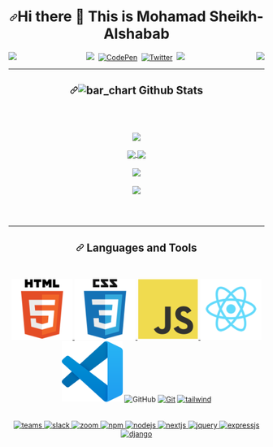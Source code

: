 <h1 align="center" dir="auto"><a id="user-content--languages-and-tools" class="anchor" aria-hidden="true" href="#-languages-and-tools"><svg class="octicon octicon-link" viewBox="0 0 16 16" version="1.1" width="16" height="16" aria-hidden="true"><path fill-rule="evenodd" d="M7.775 3.275a.75.75 0 001.06 1.06l1.25-1.25a2 2 0 112.83 2.83l-2.5 2.5a2 2 0 01-2.83 0 .75.75 0 00-1.06 1.06 3.5 3.5 0 004.95 0l2.5-2.5a3.5 3.5 0 00-4.95-4.95l-1.25 1.25zm-4.69 9.64a2 2 0 010-2.83l2.5-2.5a2 2 0 012.83 0 .75.75 0 001.06-1.06 3.5 3.5 0 00-4.95 0l-2.5 2.5a3.5 3.5 0 004.95 4.95l1.25-1.25a.75.75 0 00-1.06-1.06l-1.25 1.25a2 2 0 01-2.83 0z"></path></svg></a>Hi there 👋  This is Mohamad Sheikh-Alshabab</h1>

<a href="https://github.com/MohamadSheikhAlshabab/counter">
  <img align="right" src="https://komarev.com/ghpvc/?username=MohamadSheikhAlshabab&color=dc143c&style=plastic" />
</a>

<p align="center" dir="auto">
<a href="" rel="nofollow"><img src="https://camo.githubusercontent.com/3166ce113b2eb6ee1d99d041a39efc3e9a254d18bd3aec41fbf061b0496f7aa3/68747470733a2f2f696d672e736869656c64732e696f2f62616467652f504f5254464f4c494f2d4343363639393f7374796c653d666f722d7468652d6261646765266c6f676f436f6c6f723d776869746520616c743d" data-canonical-src="https://img.shields.io/badge/PORTFOLIO-CC6699?style=for-the-badge&amp;logoColor=white alt=" style="max-width: 100%;"></a>&nbsp;
<a href="https://www.linkedin.com/in/mohammad-sheikh-alshabab-134146197/" rel="nofollow"><img src="https://img.shields.io/badge/LinkedIn-0077B5?style=for-the-badge&logo=linkedin&logoColor=white" alt="CodePen" data-canonical-src="https://img.shields.io/badge/Codepen-000000?style=for-the-badge&amp;logo=codepen&amp;logoColor=white" style="max-width: 100%;"></a>&nbsp;
<a href="https://twitter.com/AboAhmad12320" rel="nofollow"><img src="https://camo.githubusercontent.com/5d03c86f6a75f7cbe80d135d9162fbf6dc46a31253cf30a8e9bb8279b4d574d3/68747470733a2f2f696d672e736869656c64732e696f2f62616467652f547769747465722d3144413146323f7374796c653d666f722d7468652d6261646765266c6f676f3d74776974746572266c6f676f436f6c6f723d7768697465" alt="Twitter" data-canonical-src="https://img.shields.io/badge/Twitter-1DA1F2?style=for-the-badge&amp;logo=twitter&amp;logoColor=white" style="max-width: 100%;"></a>&nbsp;
<a href="mailto:alshabab.moh@gmail.com" rel="nofollow"><img src="https://img.shields.io/badge/Gmail-D14836?style=for-the-badge&logo=gmail&logoColor=white" data-canonical-src="https://img.shields.io/badge/dev.to-0A0A0A?style=for-the-badge&amp;logo=dev.to&amp;logoColor=white alt=" style="max-width: 100%;"></a>&nbsp;
  
<a href="https://github.com/MohamadSheikhAlshabab/counter">
  <img align="left" src="https://hits.seeyoufarm.com/api/count/incr/badge.svg?url=https%3A%2F%2Fgithub.com%2F{MohamadSheikhAlshabab}1212%2Fhit-counter" />
</a>
  

  
-------------------------------------------


<h2 align="center" dir="auto"><a id="user-content--languages-and-tools" class="anchor" aria-hidden="true" href="#-languages-and-tools"><svg class="octicon octicon-link" viewBox="0 0 16 16" version="1.1" width="16" height="16" aria-hidden="true"><path fill-rule="evenodd" d="M7.775 3.275a.75.75 0 001.06 1.06l1.25-1.25a2 2 0 112.83 2.83l-2.5 2.5a2 2 0 01-2.83 0 .75.75 0 00-1.06 1.06 3.5 3.5 0 004.95 0l2.5-2.5a3.5 3.5 0 00-4.95-4.95l-1.25 1.25zm-4.69 9.64a2 2 0 010-2.83l2.5-2.5a2 2 0 012.83 0 .75.75 0 001.06-1.06 3.5 3.5 0 00-4.95 0l-2.5 2.5a3.5 3.5 0 004.95 4.95l1.25-1.25a.75.75 0 00-1.06-1.06l-1.25 1.25a2 2 0 01-2.83 0z"></path></svg></a><g-emoji class="g-emoji" alias="bar_chart" fallback-src="https://github.githubassets.com/images/icons/emoji/unicode/1f4ca.png"><img class="emoji" alt="bar_chart" height="20" width="20" src="https://github.githubassets.com/images/icons/emoji/unicode/1f4ca.png"></g-emoji>  Github Stats</h2>

<p align="center" dir="auto">
<br/>
<br/>
<br/>
  <a href="https://github.com/MohamadSheikhAlshabab/github-readme-stats">
  <img align="center" src="https://github-readme-stats.vercel.app/api?username=MohamadSheikhAlshabab&show_icons=true&theme=dark" />
</a>

  <br/>
<br/>
<a href="https://github.com/MohamadSheikhAlshabab/github-readme-stats">
  <img align="center" src="https://github-readme-stats.vercel.app/api/top-langs/?username=MohamadSheikhAlshabab&layout=compact&&bg_color=151515&card_width=400&langs_count=8&theme=dark" />
</a>


 <a href="https://github.com/MohamadSheikhAlshabab/counter">
  <img align="center" src="https://github-readme-streak-stats.herokuapp.com/?user=MohamadSheikhAlshabab&show_icons=true&theme=dark" />
</a>
  <br><br>
<a href="https://github.com/MohamadSheikhAlshabab/counter">
  <img align="center" src="https://github-profile-summary-cards.vercel.app/api/cards/profile-details?username=MohamadSheikhAlshabab&theme=nord_dark" />
</a>
  <br><br>
   <a href="https://github.com/MohamadSheikhAlshabab/counter">
  <img align="center" src="https://github-profile-trophy.vercel.app/?username=MohamadSheikhAlshabab&show_icons=true&theme=github_dark" />
</a>
</p>
<br><br>
<hr>

<h2 align="center" dir="auto"><a id="user-content--languages-and-tools" class="anchor" aria-hidden="true" href="#-languages-and-tools"><svg class="octicon octicon-link" viewBox="0 0 16 16" version="1.1" width="16" height="16" aria-hidden="true"><path fill-rule="evenodd" d="M7.775 3.275a.75.75 0 001.06 1.06l1.25-1.25a2 2 0 112.83 2.83l-2.5 2.5a2 2 0 01-2.83 0 .75.75 0 00-1.06 1.06 3.5 3.5 0 004.95 0l2.5-2.5a3.5 3.5 0 00-4.95-4.95l-1.25 1.25zm-4.69 9.64a2 2 0 010-2.83l2.5-2.5a2 2 0 012.83 0 .75.75 0 001.06-1.06 3.5 3.5 0 00-4.95 0l-2.5 2.5a3.5 3.5 0 004.95 4.95l1.25-1.25a.75.75 0 00-1.06-1.06l-1.25 1.25a2 2 0 01-2.83 0z"></path></svg></a> Languages and Tools</h2>

<p dir="auto"></p>
<br>
<p align="center" dir="auto">
<a href="https://www.w3.org/html/" rel="nofollow"> <img src="https://raw.githubusercontent.com/devicons/devicon/master/icons/html5/html5-original-wordmark.svg" alt="html5" width="120" height="120" style="max-width: 100%;"> </a>
<a href="https://www.w3schools.com/css/" rel="nofollow"> <img src="https://raw.githubusercontent.com/devicons/devicon/master/icons/css3/css3-original-wordmark.svg" alt="css3" width="120" height="120" style="max-width: 100%;"> </a> 
<a href="https://developer.mozilla.org/en-US/docs/Web/JavaScript" rel="nofollow"> <img src="https://raw.githubusercontent.com/devicons/devicon/master/icons/javascript/javascript-original.svg" alt="javascript" width="120" height="120" style="max-width: 100%;"> </a>
<a href="https://reactjs.org/" rel="nofollow"> <img src="https://raw.githubusercontent.com/github/explore/80688e429a7d4ef2fca1e82350fe8e3517d3494d/topics/react/react.png" alt="react" width="120" height="120" style="max-width: 100%;"> </a>
<a target="_blank" rel="noopener noreferrer nofollow" href="https://raw.githubusercontent.com/github/explore/80688e429a7d4ef2fca1e82350fe8e3517d3494d/topics/visual-studio-code/visual-studio-code.png"><img alt="Visual Studio Code" width="120" src="https://raw.githubusercontent.com/github/explore/80688e429a7d4ef2fca1e82350fe8e3517d3494d/topics/visual-studio-code/visual-studio-code.png" style="max-width: 100%;"></a>
<a target="_blank" rel="noopener noreferrer nofollow"><img alt="GitHub" width="120" src="https://camo.githubusercontent.com/36d04618ffb8d988ca8022146751656a01e12cc6b91525a02353ee72636c3a9f/68747470733a2f2f646f63732e676f6f676c652e636f6d2f75633f6578706f72743d646f776e6c6f61642669643d31666b62366836364764796464694f6c4447585a65636e6751516f467339795630" data-canonical-src="https://docs.google.com/uc?export=download&amp;id=1fkb6h66GdyddiOlDGXZecngQQoFs9yV0" style="max-width: 100%;"></a>
<a target="_blank" rel="noopener noreferrer nofollow" href="https://raw.githubusercontent.com/jmnote/z-icons/master/svg/git.svg"><img alt="Git" width="120" src="https://raw.githubusercontent.com/jmnote/z-icons/master/svg/git.svg" style="max-width: 100%;"></a>
<a href="https://tailwindcss.com/" rel="nofollow"> <img src="https://camo.githubusercontent.com/5734d0669fe22ce04a1cb989a156cd32c379875f6bca56d5210c9432824856d9/68747470733a2f2f7777772e766563746f726c6f676f2e7a6f6e652f6c6f676f732f7461696c77696e646373732f7461696c77696e646373732d69636f6e2e737667" alt="tailwind" width="120" height="120" data-canonical-src="https://www.vectorlogo.zone/logos/tailwindcss/tailwindcss-icon.svg" style="max-width: 100%;"> </a>
<br><br><br>
 <a href="https://www.microsoft.com/en-ww/microsoft-teams/log-in" rel="nofollow"> <img src="https://img.shields.io/badge/Microsoft_Teams-6264A7?style=for-the-badge&logo=microsoft-teams&logoColor=white" alt="teams"  style="max-width: 100%;"> </a> 
<a href="https://slack.com/" rel="nofollow"> <img src="https://img.shields.io/badge/Slack-4A154B?style=for-the-badge&logo=slack&logoColor=white" alt="slack"  style="max-width: 100%;"> </a>
 <a href="https://zoom.us/" rel="nofollow"> <img src="https://img.shields.io/badge/Zoom-2D8CFF?style=for-the-badge&logo=zoom&logoColor=white" alt="zoom"  style="max-width: 100%;"> </a>
 <a href="https://www.npmjs.com/" rel="nofollow"> <img src="https://img.shields.io/badge/npm-CB3837?style=for-the-badge&logo=npm&logoColor=white" alt="npm"  style="max-width: 100%;"> </a>
 <a href="https://nodejs.org/en/" rel="nofollow"> <img src="https://img.shields.io/badge/Node.js-339933?style=for-the-badge&logo=nodedotjs&logoColor=white" alt="nodejs"  style="max-width: 100%;"> </a> 
 <a href="https://nextjs.org/" rel="nofollow"> <img src="https://img.shields.io/badge/next.js-000000?style=for-the-badge&logo=nextdotjs&logoColor=white" alt="nextjs"  style="max-width: 100%;"> </a> 
<a href="https://jquery.com/" rel="nofollow"> <img src="https://img.shields.io/badge/jQuery-0769AD?style=for-the-badge&logo=jquery&logoColor=white" alt="jquery"  style="max-width: 100%;"> </a>
<a href="https://expressjs.com/" rel="nofollow"> <img src="https://img.shields.io/badge/Express.js-000000?style=for-the-badge&logo=express&logoColor=white" alt="expressjs"  style="max-width: 100%;"> </a>
<a href="https://www.djangoproject.com/" rel="nofollow"> <img src="https://img.shields.io/badge/Django-092E20?style=for-the-badge&logo=django&logoColor=green" alt="django"  style="max-width: 100%;"> </a> 
  
 </p>
